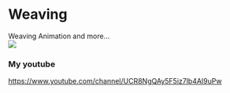 # Weaving
Weaving Animation and more...<br>
[![](http://img.youtube.com/vi/K5D7OwpJGAw/0.jpg)](http://www.youtube.com/watch?v=K5D7OwpJGAw "")<br>
### My youtube
https://www.youtube.com/channel/UCR8NgQAy5F5iz7lb4AI9uPw
